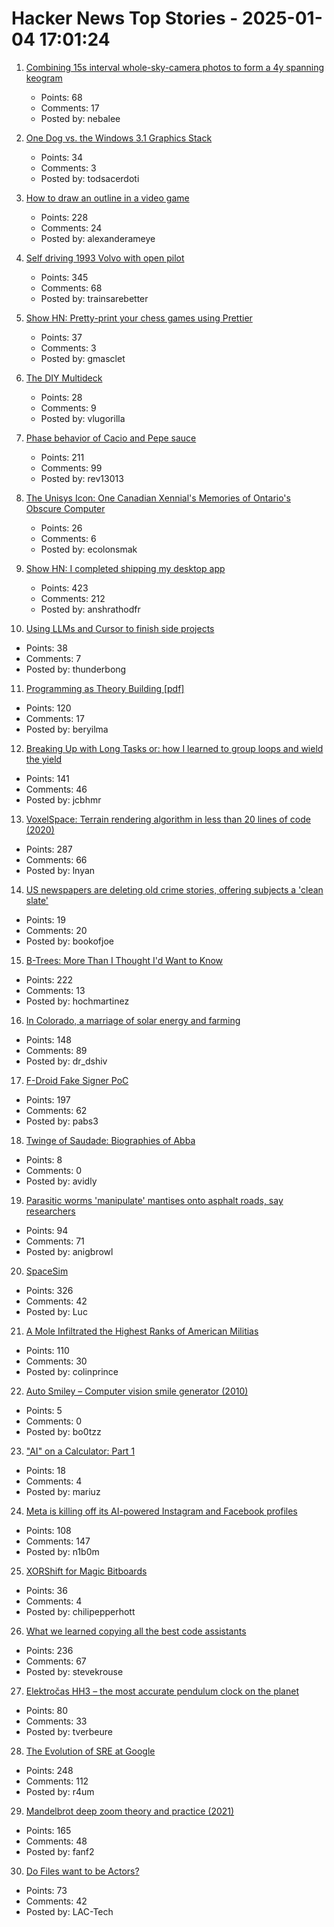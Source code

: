 # Hacker News Top Stories - 2025-01-04 17:01:24

1. [Combining 15s interval whole-sky-camera photos to form a 4y spanning keogram](https://astrodon.social/@cgbassa/113770318993975063)
   - Points: 68
   - Comments: 17
   - Posted by: nebalee

2. [One Dog vs. the Windows 3.1 Graphics Stack](https://wuffs.org/blog/windows-3x-graphics)
   - Points: 34
   - Comments: 3
   - Posted by: todsacerdoti

3. [How to draw an outline in a video game](https://ameye.dev/notes/rendering-outlines/)
   - Points: 228
   - Comments: 24
   - Posted by: alexanderameye

4. [Self driving 1993 Volvo with open pilot](https://practicapp.com/carbagepilot-part1/)
   - Points: 345
   - Comments: 68
   - Posted by: trainsarebetter

5. [Show HN: Pretty-print your chess games using Prettier](https://github.com/gmasclet/prettier-plugin-pgn)
   - Points: 37
   - Comments: 3
   - Posted by: gmasclet

6. [The DIY Multideck](https://diymultideck.mauri.app/manual/)
   - Points: 28
   - Comments: 9
   - Posted by: vlugorilla

7. [Phase behavior of Cacio and Pepe sauce](https://arxiv.org/abs/2501.00536)
   - Points: 211
   - Comments: 99
   - Posted by: rev13013

8. [The Unisys Icon: One Canadian Xennial's Memories of Ontario's Obscure Computer](https://postgamecontent.com/post/771726085147803648/the-unisys-icon-one-canadian-xennials-memories)
   - Points: 26
   - Comments: 6
   - Posted by: ecolonsmak

9. [Show HN: I completed shipping my desktop app](https://pimosa.app/)
   - Points: 423
   - Comments: 212
   - Posted by: anshrathodfr

10. [Using LLMs and Cursor to finish side projects](https://zohaib.me/using-llms-and-cursor-for-finishing-projects-productivity/)
   - Points: 38
   - Comments: 7
   - Posted by: thunderbong

11. [Programming as Theory Building [pdf]](https://pages.cs.wisc.edu/~remzi/Naur.pdf)
   - Points: 120
   - Comments: 17
   - Posted by: beryilma

12. [Breaking Up with Long Tasks or: how I learned to group loops and wield the yield](https://calendar.perfplanet.com/2024/breaking-up-with-long-tasks-or-how-i-learned-to-group-loops-and-wield-the-yield/)
   - Points: 141
   - Comments: 46
   - Posted by: jcbhmr

13. [VoxelSpace: Terrain rendering algorithm in less than 20 lines of code (2020)](https://github.com/s-macke/VoxelSpace)
   - Points: 287
   - Comments: 66
   - Posted by: lnyan

14. [US newspapers are deleting old crime stories, offering subjects a 'clean slate'](https://www.theguardian.com/us-news/2025/jan/04/newspaper-crime-stories)
   - Points: 19
   - Comments: 20
   - Posted by: bookofjoe

15. [B-Trees: More Than I Thought I'd Want to Know](https://benjamincongdon.me/blog/2021/08/17/B-Trees-More-Than-I-Thought-Id-Want-to-Know/)
   - Points: 222
   - Comments: 13
   - Posted by: hochmartinez

16. [In Colorado, a marriage of solar energy and farming](https://www.ksjd.org/2024-12-31/in-colorado-a-marriage-of-solar-energy-and-farming-provides-a-model-for-a-more-sustainable-future)
   - Points: 148
   - Comments: 89
   - Posted by: dr_dshiv

17. [F-Droid Fake Signer PoC](https://github.com/obfusk/fdroid-fakesigner-poc)
   - Points: 197
   - Comments: 62
   - Posted by: pabs3

18. [Twinge of Saudade: Biographies of Abba](https://www.lrb.co.uk/the-paper/v46/n24/chal-ravens/twinge-of-saudade)
   - Points: 8
   - Comments: 0
   - Posted by: avidly

19. [Parasitic worms 'manipulate' mantises onto asphalt roads, say researchers](https://mainichi.jp/english/articles/20241115/p2a/00m/0sc/009000c)
   - Points: 94
   - Comments: 71
   - Posted by: anigbrowl

20. [SpaceSim](https://pavelsevecek.github.io/)
   - Points: 326
   - Comments: 42
   - Posted by: Luc

21. [A Mole Infiltrated the Highest Ranks of American Militias](https://www.propublica.org/article/ap3-oath-keepers-militia-mole)
   - Points: 110
   - Comments: 30
   - Posted by: colinprince

22. [Auto Smiley – Computer vision smile generator (2010)](https://fffff.at/auto-smiley)
   - Points: 5
   - Comments: 0
   - Posted by: bo0tzz

23. ["AI" on a Calculator: Part 1](https://z80.me/blog/calculator-ai-part-1/)
   - Points: 18
   - Comments: 4
   - Posted by: mariuz

24. [Meta is killing off its AI-powered Instagram and Facebook profiles](https://www.theguardian.com/technology/2025/jan/03/meta-ai-powered-instagram-facebook-profiles)
   - Points: 108
   - Comments: 147
   - Posted by: n1b0m

25. [XORShift for Magic Bitboards](https://www.strydr.net/articles/devlog-0x1)
   - Points: 36
   - Comments: 4
   - Posted by: chilipepperhott

26. [What we learned copying all the best code assistants](https://blog.val.town/blog/fast-follow/)
   - Points: 236
   - Comments: 67
   - Posted by: stevekrouse

27. [Elektročas HH3 – the most accurate pendulum clock on the planet](https://dvaluch.web.cern.ch/hh3/)
   - Points: 80
   - Comments: 33
   - Posted by: tverbeure

28. [The Evolution of SRE at Google](https://www.usenix.org/publications/loginonline/evolution-sre-google)
   - Points: 248
   - Comments: 112
   - Posted by: r4um

29. [Mandelbrot deep zoom theory and practice (2021)](https://mathr.co.uk/blog/2021-05-14_deep_zoom_theory_and_practice.html)
   - Points: 165
   - Comments: 48
   - Posted by: fanf2

30. [Do Files want to be Actors?](https://lewiscampbell.tech/blog/250104.html)
   - Points: 73
   - Comments: 42
   - Posted by: LAC-Tech

